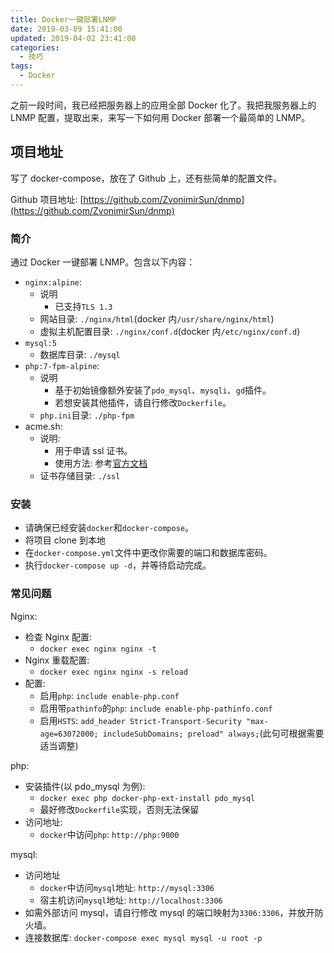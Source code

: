 ```yaml
---
title: Docker一键部署LNMP
date: 2019-03-09 15:41:00
updated: 2019-04-02 23:41:00
categories:
  - 技巧
tags:
  - Docker
---
```


之前一段时间，我已经把服务器上的应用全部 Docker 化了。我把我服务器上的 LNMP 配置，提取出来，来写一下如何用 Docker 部署一个最简单的 LNMP。

<!--more-->

## 项目地址

写了 docker-compose，放在了 Github 上，还有些简单的配置文件。

Github 项目地址: [https://github.com/ZvonimirSun/dnmp](https://github.com/ZvonimirSun/dnmp)

### 简介

通过 Docker 一键部署 LNMP。包含以下内容：

- `nginx:alpine`:
  - 说明
    - 已支持`TLS 1.3`
  - 网站目录: `./nginx/html`(docker 内`/usr/share/nginx/html`)
  - 虚拟主机配置目录: `./nginx/conf.d`(docker 内`/etc/nginx/conf.d`)
- `mysql:5`
  - 数据库目录: `./mysql`
- `php:7-fpm-alpine`:
  - 说明
    - 基于初始镜像额外安装了`pdo_mysql`、`mysqli`、`gd`插件。
    - 若想安装其他插件，请自行修改`Dockerfile`。
  - `php.ini`目录: `./php-fpm`
- acme.sh:
  - 说明:
    - 用于申请 ssl 证书。
    - 使用方法: 参考[官方文档](https://github.com/Neilpang/acme.sh)
  - 证书存储目录: `./ssl`

### 安装

- 请确保已经安装`docker`和`docker-compose`。
- 将项目 clone 到本地
- 在`docker-compose.yml`文件中更改你需要的端口和数据库密码。
- 执行`docker-compose up -d`，并等待启动完成。

### 常见问题

Nginx:

- 检查 Nginx 配置:
  - `docker exec nginx nginx -t`
- Nginx 重载配置:
  - `docker exec nginx nginx -s reload`
- 配置:
  - 启用`php`: `include enable-php.conf`
  - 启用带`pathinfo`的`php`: `include enable-php-pathinfo.conf`
  - 启用`HSTS`: `add_header Strict-Transport-Security "max-age=63072000; includeSubDomains; preload" always;`(此句可根据需要适当调整)

php:

- 安装插件(以 pdo_mysql 为例):
  - `docker exec php docker-php-ext-install pdo_mysql`
  - 最好修改`Dockerfile`实现，否则无法保留
- 访问地址:
  - `docker`中访问`php`: `http://php:9000`

mysql:

- 访问地址
  - `docker`中访问`mysql`地址: `http://mysql:3306`
  - 宿主机访问`mysql`地址: `http://localhost:3306`
- 如需外部访问 mysql，请自行修改 mysql 的端口映射为`3306:3306`，并放开防火墙。
- 连接数据库: `docker-compose exec mysql mysql -u root -p`
